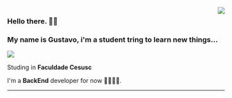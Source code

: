 <img align='right' src="https://github-readme-stats.vercel.app/api?username=BenoGustavo&show_icons=true&title_color=783c00&text_color=af552e&icon_color=783c00&bg_color=f8efd4&cache_seconds=2300">

### Hello there. 👋👋
### My name is Gustavo, i'm a student tring to learn new things...

<img src="https://img.shields.io/static/v1?label=Overview&message=BenoGustavo/&color=f8efd4&style=for-the-badge&logo=GitHub">

<p>

Studing in **Faculdade Cesusc**<br/>

I'm a **BackEnd** developer for now 👨‍💻👨‍💻.


</p>
<hr>
